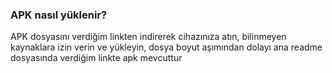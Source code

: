 ### APK nasıl yüklenir?
APK dosyasını verdiğim linkten indirerek cihazınıza atın, bilinmeyen kaynaklara izin verin ve yükleyin, dosya boyut aşımından dolayı ana readme dosyasında verdiğim linkte apk mevcuttur